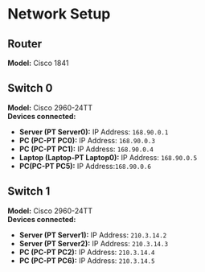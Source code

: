 # Network Setup

## Router
**Model:** Cisco 1841

## Switch 0
**Model:** Cisco 2960-24TT  
**Devices connected:**
- **Server (PT Server0):** IP Address: `168.90.0.1`
- **PC (PC-PT PC0):** IP Address: `168.90.0.3`
- **PC (PC-PT PC1):** IP Address: `168.90.0.4`
- **Laptop (Laptop-PT Laptop0):** IP Address: `168.90.0.5`
- **PC(PC-PT PC5):** IP Address:`168.90.0.6`

## Switch 1
**Model:** Cisco 2960-24TT  
**Devices connected:**
- **Server (PT Server1):** IP Address: `210.3.14.2`
- **Server (PT Server2):** IP Address: `210.3.14.3`
- **PC (PC-PT PC2):** IP Address: `210.3.14.4`
- **PC (PC-PT PC6):** IP Address: `210.3.14.5`
